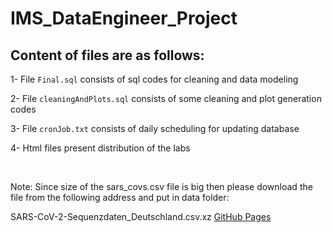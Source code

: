 # IMS_DataEngineer_Project


## Content of files are as follows:

1- File `Final.sql` consists of sql codes for cleaning and data modeling

2- File `cleaningAndPlots.sql` consists of some cleaning and plot generation codes

3- File `cronJob.txt` consists of daily scheduling for updating database

4- Html files present distribution of the labs


</br>


Note: Since size of the sars_covs.csv file is big then please download the file from the following address and put in data folder:



SARS-CoV-2-Sequenzdaten_Deutschland.csv.xz [GitHub Pages](https://github.com/robert-koch-institut/SARS-CoV-2-Sequenzdaten_aus_Deutschland/blob/master/SARS-CoV-2-Sequenzdaten_Deutschland.csv.xz)
